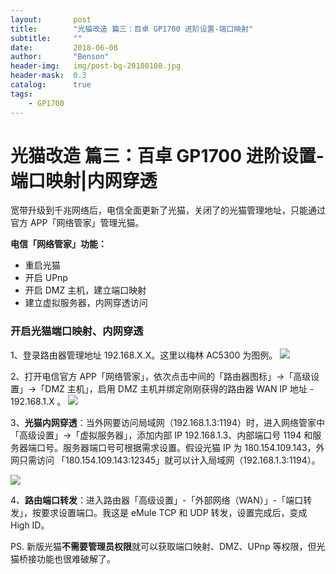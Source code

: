 ```yaml
---
layout:       post
title:        "光猫改造 篇三：百卓 GP1700 进阶设置-端口映射"
subtitle:     ""
date:         2018-06-08
author:       "Benson"
header-img:   img/post-bg-20180108.jpg
header-mask:  0.3
catalog:      true
tags:
    - GP1700
---
```

# 光猫改造 篇三：百卓 GP1700 进阶设置-端口映射|内网穿透

宽带升级到千兆网络后，电信全面更新了光猫，关闭了的光猫管理地址，只能通过官方 APP「网络管家」管理光猫。

**电信「网络管家」功能：**

* 重启光猫
* 开启 UPnp
* 开启 DMZ 主机，建立端口映射
* 建立虚拟服务器，内网穿透访问

### 开启光猫端口映射、内网穿透
1、登录路由器管理地址 192.168.X.X。这里以梅林 AC5300 为图例。
![](http://tc.seoipo.com/20180608183159.png)

2、打开电信官方 APP「网络管家」，依次点击中间的「路由器图标」→「高级设置」→「DMZ 主机」，启用 DMZ 主机并绑定刚刚获得的路由器 WAN IP 地址 - 192.168.1.X 。
![](http://tc.seoipo.com/20180608185618.png)

3、**光猫内网穿透**：当外网要访问局域网（192.168.1.3:1194）时，进入网络管家中「高级设置」→「虚拟服务器」，添加内部 IP 192.168.1.3、内部端口号 1194 和服务器端口号。服务器端口号可根据需求设置。假设光猫 IP 为 180.154.109.143，外网只需访问 「180.154.109.143:12345」就可以计入局域网（192.168.1.3:1194）。

![](http://tc.seoipo.com/20190330175000.png?imageMogr2/auto-orient/strip%7CimageView2/2/h/600)

4、**路由端口转发**：进入路由器「高级设置」-「外部网络（WAN）」-「端口转发」，按要求设置端口。我这是 eMule TCP 和 UDP 转发，设置完成后，变成 High ID。

PS. 新版光猫**不需要管理员权限**就可以获取端口映射、DMZ、UPnp 等权限，但光猫桥接功能也很难破解了。